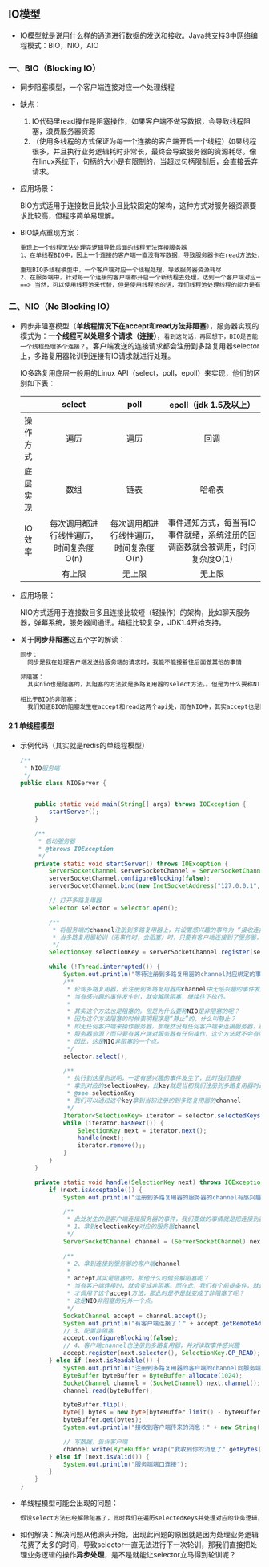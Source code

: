 

## IO模型

* IO模型就是说用什么样的通道进行数据的发送和接收。Java共支持3中网络编程模式：BIO，NIO，AIO

### 一、BIO（Blocking IO）

* 同步阻塞模型，一个客户端连接对应一个处理线程

* 缺点：

  1. IO代码里read操作是阻塞操作，如果客户端不做写数据，会导致线程阻塞，浪费服务器资源
  2. （使用多线程的方式保证为每一个连接的客户端开启一个线程）如果线程很多，并且执行业务逻辑耗时非常长，最终会导致服务器的资源耗尽。像在linux系统下，句柄的大小是有限制的，当超过句柄限制后，会直接丢弃请求。

* 应用场景：

  BIO方式适用于连接数目比较小且比较固定的架构，这种方式对服务器资源要求比较高，但程序简单易理解。

* BIO缺点重现方案：

  ```txt
  重现上一个线程无法处理完逻辑导致后面的线程无法连接服务器
  1、在单线程BIO中，因上一个连接的客户端一直没有写数据，导致服务器卡在read方法处，此时我们来开启一个新客户端进行连接，会发现，新客户端无法连接服务器。
  
  重现BIO多线程模型中，一个客户端对应一个线程处理，导致服务器资源耗尽
  2、在服务端中，针对每一个连接的客户端都开启一个新线程去处理，达到一个客户端对应一个线程处理。若每一个线程处理的业务逻辑耗时非常长，而此时连接服务器的客户端又非常的多。此时就会一直不停的创建新线程，抛开创建新线程的要调用native方法的耗时不说，最终都会一直创建线程，导致服务器资源耗尽。
  ==> 当然，可以使用线程池来代替，但是使用线程池的话，我们线程池处理线程的能力是有限的，使用线程池的原因是避免每次创建线程而带来的上下文切换的损耗。
  
  ```

### 二、NIO（No Blocking IO）

* 同步非阻塞模型（**单线程情况下在accept和read方法非阻塞**），服务器实现的模式为：**一个线程可以处理多个请求（连接）**，`看到这句话，再回想下，BIO是否能一个线程处理多个连接？`。客户端发送的连接请求都会注册到多路复用器selector上，多路复用器轮训到连接有IO请求就进行处理。

  IO多路复用底层一般用的Linux API（select，poll，epoll）来实现，他们的区别如下表：

  |          |                 select                 |                  poll                  |                    epoll（jdk 1.5及以上）                    |
  | :------- | :------------------------------------: | :------------------------------------: | :----------------------------------------------------------: |
  | 操作方式 |                  遍历                  |                  遍历                  |                             回调                             |
  | 底层实现 |                  数组                  |                  链表                  |                            哈希表                            |
  | IO效率   | 每次调用都进行线性遍历，时间复杂度O(n) | 每次调用都进行线性遍历，时间复杂度O(n) | 事件通知方式，每当有IO事件就绪，系统注册的回调函数就会被调用，时间复杂度O(1) |
  |          |                 有上限                 |                 无上限                 |                            无上限                            |

* 应用场景：

  NIO方式适用于连接数目多且连接比较短（轻操作）的架构，比如聊天服务器，弹幕系统，服务器间通讯。编程比较复杂，JDK1.4开始支持。
  
* 关于**同步非阻塞**这五个字的解读：

  ```txt
  同步：
    同步是我在处理客户端发送给服务端的请求时，我能不能接着往后面做其他的事情
    
  非阻塞：
    其实nio也是阻塞的，其阻塞的方法就是多路复用器的select方法。。但是为什么要称NIO是非阻塞的呢？因为这个方法阻塞的时候表明程序是“静止”的，什么叫静止？即无任何客户端来操作服务器，那既然没有任何客户端来连接服务器，那为什么不阻塞呢？难道还让他空跑浪费服务器资源？而只要有客户端对服务器有任何操作，这个方法就不会有阻塞的情况发生，因此，这是NIO非阻塞的一个点。
    
  相比于BIO的非阻塞：
    我们知道BIO的阻塞发生在accept和read这两个api处，而在NIO中，其实accept也是阻塞的，但是我们可以保证有客户端连接时再调用accept方法，这样不就不会阻塞了吗？其次，再NIO中，read方法是否阻塞，是根据Channel的配置有关，我们在敲代码的时候经常会出现channel.configuraBlocking(false); 这段代码，就是配置了非阻塞，只要这里配置了非阻塞，那么我们在read方法的执行过程中也是非阻塞的。
  ```

#### 2.1 单线程模型

* 示例代码（其实就是redis的单线程模型）

  ```java
  /**
   * NIO服务端
   */
  public class NIOServer {
  
  
      public static void main(String[] args) throws IOException {
          startServer();
      }
  
      /**
       * 启动服务器
       * @throws IOException
       */
      private static void startServer() throws IOException {
          ServerSocketChannel serverSocketChannel = ServerSocketChannel.open();
          serverSocketChannel.configureBlocking(false);
          serverSocketChannel.bind(new InetSocketAddress("127.0.0.1", 8080));
  
          // 打开多路复用器
          Selector selector = Selector.open();
  
          /**
           * 将服务端的channel注册到多路复用器上，并设置感兴趣的事件为 “接收连接” 事件
           * 当多路复用器轮训（无事件时，会阻塞）时，只要有客户端连接到了服务器，就会解除阻塞
           */
          SelectionKey selectionKey = serverSocketChannel.register(selector, SelectionKey.OP_ACCEPT);
  
          while (!Thread.interrupted()) {
              System.out.println("等待注册到多路复用器的channel对应绑定的事件发生");
              /**
               * 轮询多路复用器，若注册到多路复用器的channel中无感兴趣的事件发生，则会阻塞在这里.r
               * 当有感兴趣的事件发生时，就会解除阻塞，继续往下执行。
               *
               * 其实这个方法也是阻塞的。但是为什么要称NIO是非阻塞的呢？
               * 因为这个方法阻塞的时候表明程序是“静止”的，什么叫静止？
               * 即无任何客户端来操作服务器，那既然没有任何客户端来连接服务器，那为什么不阻塞呢？难道还让他空跑浪费
               * 服务器资源？而只要有客户端对服务器有任何操作，这个方法就不会有阻塞的情况发生，
               * 因此，这是NIO非阻塞的一个点。
               */
              selector.select();
  
              /**
               * 执行到这里则说明，一定有感兴趣的事件发生了，此时我们直接
               * 拿到对应的selectionKey，此key就是当初我们注册到多路复用器时返回的key
               * @see selectionKey
               * 我们可以通过这个key拿到当初注册的到多路复用器的channel
               */
              Iterator<SelectionKey> iterator = selector.selectedKeys().iterator();
              while (iterator.hasNext()) {
                  SelectionKey next = iterator.next();
                  handle(next);
                  iterator.remove();;
              }
          }
      }
  
      private static void handle(SelectionKey next) throws IOException {
          if (next.isAcceptable()) {
              System.out.println("注册到多路复用器的服务器的channel有感兴趣的事件发生了，事件为：客户端连接服务器的连接事件");
  
              /**
               * 此处发生的是客户端连接服务器的事件，我们要做的事情就是把连接到客户端的channel也注册到多路复用器中统一管理
               * 1、拿到selectionKey对应的服务器channel
               */
              ServerSocketChannel channel = (ServerSocketChannel) next.channel();
  
              /**
               * 2、拿到连接到服务器的客户端channel
               *
               * accept其实是阻塞的，那他什么时候会解阻塞呢？
               * 当有客户端连接时，就会变成非阻塞。而在此，我们有个前提条件，就是有客户端连接了，我们
               * 才调用了这个accept方法，那此时是不是就变成了非阻塞了呢？
               * 这是NIO非阻塞的另外一个点。
               */
              SocketChannel accept = channel.accept();
              System.out.println("有客户端连接了：" + accept.getRemoteAddress());
              // 3、配置非阻塞
              accept.configureBlocking(false);
              // 4、客户端channel也注册到多路复用器，并对读取事件感兴趣
              accept.register(next.selector(), SelectionKey.OP_READ);
          } else if (next.isReadable()) {
              System.out.println("注册到多路复用器的客户端的channel向服务端写数据了，触发了channel的读事件了");
              ByteBuffer byteBuffer = ByteBuffer.allocate(1024);
              SocketChannel channel = (SocketChannel) next.channel();
              channel.read(byteBuffer);
  
              byteBuffer.flip();
              byte[] bytes = new byte[byteBuffer.limit() - byteBuffer.position()];
              byteBuffer.get(bytes);
              System.out.println("接收到客户端传来的消息：" + new String(bytes));
  
              // 写数据，告诉客户端
              channel.write(ByteBuffer.wrap("我收到你的消息了".getBytes()));
          } else if (next.isValid()) {
              System.out.println("服务端端口连接");
          }
      }
  }
  ```

* 单线程模型可能会出现的问题：

  ```txt
  假设select方法已经解除阻塞了，此时我们在遍历selectedKeys并处理对应的业务逻辑，若业务逻辑处理时间非常久，还没有处理完，此时若有客户端来连接了，此时不会立马连接上的。因为这是单线程模型，我们的线程还在处理业务逻辑，没法及时的处理客户端的连接以及其他的客户端操作，在NIO中，可能会存在一个队列来保存客户端的操作，待多路复用器下次轮训时，再从队列中去取。（若队列满了， 后面的请求则直接拒绝客户端的请求）
  ```

* 如何解决：解决问题从他源头开始，出现此问题的原因就是因为处理业务逻辑花费了太多的时间，导致selector一直无法进行下一次轮训，那我们直接把处理业务逻辑的操作**异步处理**，是不是就能让selector立马得到轮训呢？





